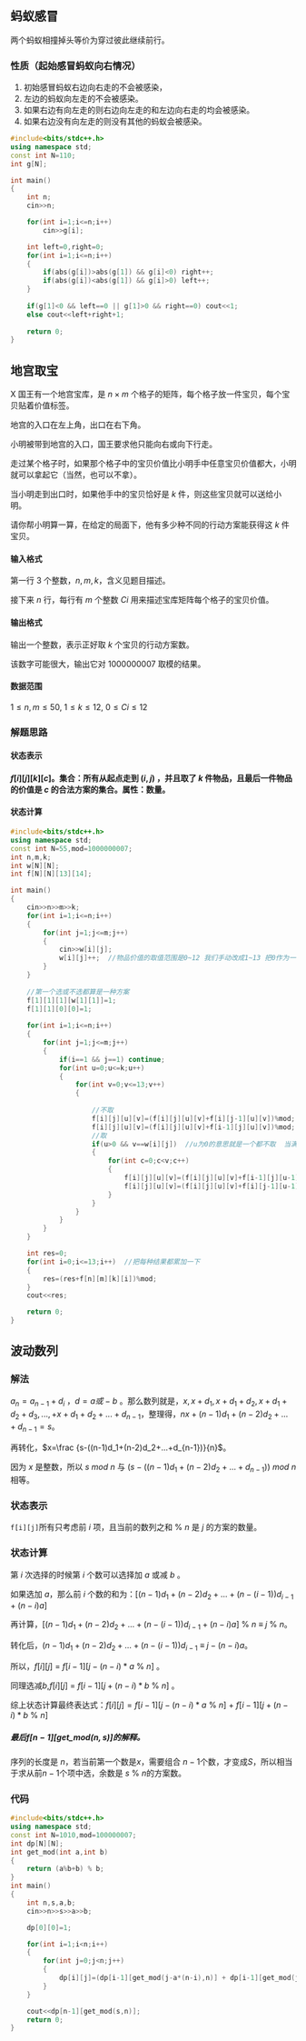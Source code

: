 ## 蚂蚁感冒

两个蚂蚁相撞掉头等价为穿过彼此继续前行。

### 性质（起始感冒蚂蚁向右情况）

1. 初始感冒蚂蚁右边向右走的不会被感染，
2. 左边的蚂蚁向左走的不会被感染。
3. 如果右边有向左走的则右边向左走的和左边向右走的均会被感染。
4. 如果右边没有向左走的则没有其他的蚂蚁会被感染。

```c++
#include<bits/stdc++.h>
using namespace std;
const int N=110;
int g[N];

int main()
{
    int n;
    cin>>n;

    for(int i=1;i<=n;i++)
        cin>>g[i];

    int left=0,right=0;
    for(int i=1;i<=n;i++)
    {
        if(abs(g[i])>abs(g[1]) && g[i]<0) right++;
        if(abs(g[i])<abs(g[1]) && g[i]>0) left++;
    }
    
    if(g[1]<0 && left==0 || g[1]>0 && right==0) cout<<1;
    else cout<<left+right+1;
    
    return 0;
}
```

## 地宫取宝

X 国王有一个地宫宝库，是 $n×m$ 个格子的矩阵，每个格子放一件宝贝，每个宝贝贴着价值标签。

地宫的入口在左上角，出口在右下角。

小明被带到地宫的入口，国王要求他只能向右或向下行走。

走过某个格子时，如果那个格子中的宝贝价值比小明手中任意宝贝价值都大，小明就可以拿起它（当然，也可以不拿）。

当小明走到出口时，如果他手中的宝贝恰好是 $k$ 件，则这些宝贝就可以送给小明。

请你帮小明算一算，在给定的局面下，他有多少种不同的行动方案能获得这 $k$ 件宝贝。

#### 输入格式

第一行 $3$ 个整数，$n,m,k$，含义见题目描述。

接下来 $n$ 行，每行有 $m$ 个整数 $Ci$ 用来描述宝库矩阵每个格子的宝贝价值。

#### 输出格式

输出一个整数，表示正好取 $k$ 个宝贝的行动方案数。

该数字可能很大，输出它对 $1000000007$ 取模的结果。

#### 数据范围

$1≤n,m≤50$,
$1≤k≤12$,
$0≤Ci≤12$



### 解题思路

#### 状态表示 

#### $f[i][j][k][c]$。集合：所有从起点走到 $(i,j)$ ，并且取了 $k$ 件物品，且最后一件物品的价值是 $c$ 的合法方案的集合。属性：数量。

#### 状态计算





```c++
#include<bits/stdc++.h>
using namespace std;
const int N=55,mod=1000000007;
int n,m,k;
int w[N][N];
int f[N][N][13][14];

int main()
{
    cin>>n>>m>>k;
    for(int i=1;i<=n;i++)
    {
        for(int j=1;j<=m;j++)
        {
            cin>>w[i][j];
            w[i][j]++;  //物品价值的取值范围是0~12 我们手动改成1~13 把0作为一个边界点
        }
    }    
        
    //第一个选或不选都算是一种方案
    f[1][1][1][w[1][1]]=1;
    f[1][1][0][0]=1;
    
    for(int i=1;i<=n;i++)
    {
        for(int j=1;j<=m;j++)
        {
            if(i==1 && j==1) continue;
            for(int u=0;u<=k;u++)
            {
                for(int v=0;v<=13;v++)
                {
                 
                    //不取
                    f[i][j][u][v]=(f[i][j][u][v]+f[i][j-1][u][v])%mod;
                    f[i][j][u][v]=(f[i][j][u][v]+f[i-1][j][u][v])%mod;
                    //取
				    if(u>0 && v==w[i][j])  //u为0的意思就是一个都不取  当满足c=w[i][j]的时候才能取 因为要取的数是当前最大的
                    {
                        for(int c=0;c<v;c++)
                        {
                            f[i][j][u][v]=(f[i][j][u][v]+f[i-1][j][u-1][c])%mod;
                            f[i][j][u][v]=(f[i][j][u][v]+f[i][j-1][u-1][c])%mod;
                        }
                  	}
                }
            }
        }
    }

    int res=0;
    for(int i=0;i<=13;i++)  //把每种结果都累加一下
    {
        res=(res+f[n][m][k][i])%mod;
    }
    cout<<res;

    return 0;
}
```



## 波动数列



### 解法

$a_n=a_{n-1}+d_i$ ，$d=a或-b$ 。那么数列就是，$x,x+d_1,x+d_1+d_2,x+d_1+d_2+d_3,...,+x+d_1+d_2+...+d_{n-1}$，整理得，$nx+(n-1)d_1+(n-2)d_2+...+d_{n-1}=s$。

再转化，$x=\frac {s-((n-1)d_1+(n-2)d_2+...+d_{n-1})}{n}$。

因为 $x$ 是整数，所以 $s\ mod\ n$ 与 $(s-((n-1)d_1+(n-2)d_2+...+d_{n-1}))\ mod\ n$ 相等。

### 状态表示

`f[i][j]`所有只考虑前 $i$ 项，且当前的数列之和 % $n$ 是 $j$ 的方案的数量。

### 状态计算

第 $i$ 次选择的时候第 $i$ 个数可以选择加 $a$ 或减 $b$ 。

如果选加 $a$，那么前 $i$ 个数的和为：$[(n−1)d_1 +(n−2)d_2 +…+(n−(i−1))d_{i−1}+(n−i)a]$

再计算，$[(n−1)d_1 +(n−2)d_2 +…+(n−(i−1))d_{i−1}+(n−i)a]\ \%\ n\ ≡\ j\ \%\ n$。

转化后，$(n−1)d_1 +(n−2)d_2 +…+(n−(i−1))d_{i−1}\ ≡\ j−(n−i)a$。

所以，$f[i][j]\ =\ f[i-1][j-(n-i)*a\ \%\ n]$ 。

同理选减$b$,$f[i][j]\ =\ f[i-1][j+(n-i)*b\ \%\ n]$ 。

综上状态计算最终表达式：$f[i][j]=f[i-1][j-(n-i)*a\ \%\ n]\ +\ f[i-1][j+(n-i)*b\ \%\ n]$

##### 最后$f[n-1][get\_mod(n,s)]$的解释。

序列的长度是 $n$，若当前第一个数是$x$，需要组合 $n - 1$个数，才变成$S$，所以相当于求从前$n - 1$个项中选，余数是 $s\ \%\ n$的方案数。

### 代码

```c++
#include<bits/stdc++.h>
using namespace std;
const int N=1010,mod=100000007;
int dp[N][N];
int get_mod(int a,int b)
{
    return (a%b+b) % b;
}
int main()
{
    int n,s,a,b;
    cin>>n>>s>>a>>b;

    dp[0][0]=1;

    for(int i=1;i<n;i++)
    {
        for(int j=0;j<n;j++)
        {
            dp[i][j]=(dp[i-1][get_mod(j-a*(n-i),n)] + dp[i-1][get_mod(j+b*(n-i),n)]) % mod;
        }
    }

    cout<<dp[n-1][get_mod(s,n)];
    return 0;
}
```

